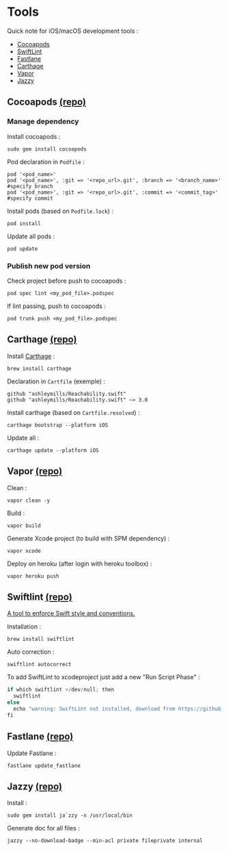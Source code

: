 # Tools

Quick note for iOS/macOS development tools :
* [Cocoapods](#cocoapods)
* [SwiftLint](#swiftlint)
* [Fastlane](#fastlane)
* [Carthage](#carthage)
* [Vapor](#vapor)
* [Jazzy](#jazzy)

## Cocoapods [(repo)](https://github.com/CocoaPods/CocoaPods)

### Manage dependency 

Install cocoapods : 

``` 
sudo gem install cocoapods
``` 

Pod declaration in `Podfile` :
```
pod '<pod_name>' 
pod '<pod_name>', :git => '<repo_url>.git', :branch => '<branch_name>' #specify branch 
pod '<pod_name>', :git => '<repo_url>.git', :commit => '<commit_tag>' #specify commit 
``` 
Install pods (based on `Podfile.lock`) :
```
pod install
``` 
Update all pods : 
```
pod update
``` 

### Publish new pod version 

Check project before push to cocoapods :
```
pod spec lint <my_pod_file>.podspec
``` 
If lint passing, push to cocoapods : 
```
pod trunk push <my_pod_file>.podspec
``` 

## Carthage [(repo)](https://github.com/Carthage/Carthage)

Install [Carthage](https://github.com/Carthage/Carthage#installing-carthage) : 

``` 
brew install carthage
``` 

Declaration in `Cartfile` (exemple) :
```
github "ashleymills/Reachability.swift" 
github "ashleymills/Reachability.swift" ~> 3.0
``` 

Install carthage (based on `Cartfile.resolved`) :
```
carthage bootstrap --platform iOS
``` 

Update all : 

```
carthage update --platform iOS
```

## Vapor [(repo)](https://github.com/vapor/vapor)

Clean : 
```
vapor clean -y
```

Build : 
```
vapor build 
```

Generate Xcode project (to build with SPM dependency) : 
```
vapor xcode 
```

Deploy on heroku (after login with heroku toolbox) :
``` 
vapor heroku push 
```

## Swiftlint [(repo)](https://github.com/realm/SwiftLint)

[A tool to enforce Swift style and conventions.](https://github.com/realm/SwiftLint#presentation)

Installation : 
``` 
brew install swiftlint
```

Auto correction : 
``` 
swiftlint autocorrect
```

To add SwiftLint to xcodeproject just add a new "Run Script Phase" : 
```swift
if which swiftlint >/dev/null; then
  swiftlint
else
  echo "warning: SwiftLint not installed, download from https://github.com/realm/SwiftLint"
fi
```

## Fastlane [(repo)](https://github.com/fastlane/fastlane)

Update Fastlane : 
```
fastlane update_fastlane
```

## Jazzy [(repo)](https://github.com/realm/jazzy)

Install : 
```
sudo gem install ja`zzy -n /usr/local/bin
```

Generate doc for all files : 
```
jazzy --no-download-badge --min-acl private fileprivate internal
```
